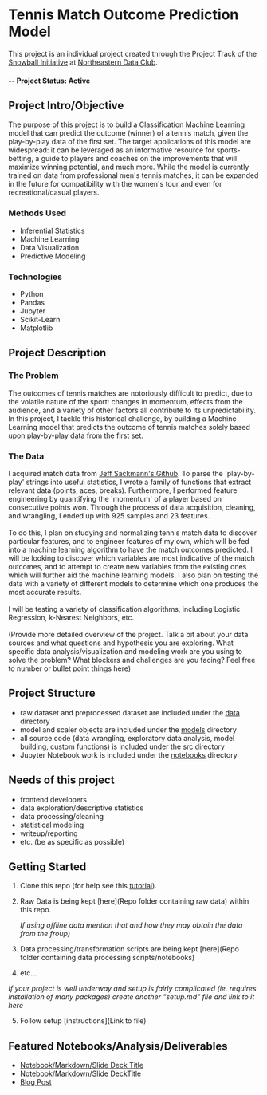 # Tennis Match Outcome Prediction Model
This project is an individual project created through the Project Track of the [Snowball Initiative](https://dataclub.northeastern.edu/snowball/) at [Northeastern Data Club](http://www.https://dataclub.northeastern.edu/).

#### -- Project Status: Active

## Project Intro/Objective
The purpose of this project is to build a Classification Machine Learning model that can predict the outcome (winner) of a tennis match, given the play-by-play data of the first set. The target applications of this model are widespread: it can be leveraged as an informative resource for sports-betting, a guide to players and coaches on the improvements that will maximize winning potential, and much more. While the model is currently trained on data from professional men's tennis matches, it can be expanded in the future for compatibility with the women's tour and even for recreational/casual players.

### Methods Used
* Inferential Statistics
* Machine Learning
* Data Visualization
* Predictive Modeling

### Technologies
* Python
* Pandas
* Jupyter
* Scikit-Learn
* Matplotlib

## Project Description
### The Problem
The outcomes of tennis matches are notoriously difficult to predict, due to the volatile nature of the sport: changes in momentum, effects from the audience, and a variety of other factors all contribute to its unpredictability. In this project, I tackle this historical challenge, by building a Machine Learning model that predicts the outcome of tennis matches solely based upon play-by-play data from the first set. 
### The Data
I acquired match data from [Jeff Sackmann's Github](https://github.com/JeffSackmann/tennis_pointbypoint/blob/master/pbp_matches_atp_qual_current.csv). To parse the 'play-by-play' strings into useful statistics, I wrote a family of functions that extract relevant data (points, aces, breaks). Furthermore, I performed feature engineering by quantifying the 'momentum' of a player based on consecutive points won. Through the process of data acquisition, cleaning, and wrangling, I ended up with 925 samples and 23 features. 
\
\
To do this, I plan on studying and normalizing tennis match data to discover particular features, and to engineer features of my own, which will be fed into a machine learning algorithm to have the match outcomes predicted. I will be looking to discover which variables are most indicative of the match outcomes, and to attempt to create new variables from the existing ones which will further aid the machine learning models. I also plan on testing the data with a variety of different models to determine which one produces the most accurate results.
\
\
I will be testing a variety of classification algorithms, including Logistic Regression, k-Nearest Neighbors, etc.
\
\
(Provide more detailed overview of the project.  Talk a bit about your data sources and what questions and hypothesis you are exploring. What specific data analysis/visualization and modeling work are you using to solve the problem? What blockers and challenges are you facing?  Feel free to number or bullet point things here)

## Project Structure

- raw dataset and preprocessed dataset are included under the [data](https://github.com/jjz17/Tennis-Match-Outcome-Prediction/tree/main/data) directory
- model and scaler objects are included under the [models](https://github.com/jjz17/Tennis-Match-Outcome-Prediction/tree/main/models) directory
- all source code (data wrangling, exploratory data analysis, model building, custom functions) is included under the [src](https://github.com/jjz17/Tennis-Match-Outcome-Prediction/tree/main/src) directory
- Jupyter Notebook work is included under the [notebooks](https://github.com/jjz17/Tennis-Match-Outcome-Prediction/tree/main/notebooks) directory

## Needs of this project

- frontend developers
- data exploration/descriptive statistics
- data processing/cleaning
- statistical modeling
- writeup/reporting
- etc. (be as specific as possible)

## Getting Started

1. Clone this repo (for help see this [tutorial](https://help.github.com/articles/cloning-a-repository/)).
2. Raw Data is being kept [here](Repo folder containing raw data) within this repo.

    *If using offline data mention that and how they may obtain the data from the froup)*
    
3. Data processing/transformation scripts are being kept [here](Repo folder containing data processing scripts/notebooks)
4. etc...

*If your project is well underway and setup is fairly complicated (ie. requires installation of many packages) create another "setup.md" file and link to it here*  

5. Follow setup [instructions](Link to file)

## Featured Notebooks/Analysis/Deliverables
* [Notebook/Markdown/Slide Deck Title](link)
* [Notebook/Markdown/Slide DeckTitle](link)
* [Blog Post](link)
